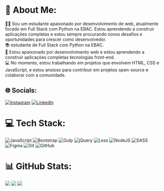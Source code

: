 # 💫 About Me:
🧑‍💻 Sou um estudante apaixonado por desenvolvimento de web, atualmente focado em Full Stack com Python na EBAC. Estou aprendendo a construir aplicações completas e estou sempre procurando novos desafios e oportunidades para crescer como desenvolvedor.<br>📚 estudante de Full Stack com Python na EBAC.<br>🚀 Estou apaixonado por desenvolvimento web e estou aprendendo a construir aplicações completas tecnologias front-end.<br>💻 No momento, estou trabalhando em projetos que envolvem HTML, CSS e JavaScript, e estou ansioso para contribuir em projetos open-source e colaborar com a comunidade.


## 🌐 Socials:
[![Instagram](https://img.shields.io/badge/Instagram-%23E4405F.svg?logo=Instagram&logoColor=white)](https://instagram.com/https://www.instagram.com/gutta_farias/) [![LinkedIn](https://img.shields.io/badge/LinkedIn-%230077B5.svg?logo=linkedin&logoColor=white)](https://linkedin.com/in/https://www.linkedin.com/in/gustavo-farias-5b4b6827b/) 

# 💻 Tech Stack:
![JavaScript](https://img.shields.io/badge/javascript-%23323330.svg?style=for-the-badge&logo=javascript&logoColor=%23F7DF1E) ![Bootstrap](https://img.shields.io/badge/bootstrap-%238511FA.svg?style=for-the-badge&logo=bootstrap&logoColor=white) ![Gulp](https://img.shields.io/badge/GULP-%23CF4647.svg?style=for-the-badge&logo=gulp&logoColor=white) ![jQuery](https://img.shields.io/badge/jquery-%230769AD.svg?style=for-the-badge&logo=jquery&logoColor=white) ![Less](https://img.shields.io/badge/less-2B4C80?style=for-the-badge&logo=less&logoColor=white) ![NodeJS](https://img.shields.io/badge/node.js-6DA55F?style=for-the-badge&logo=node.js&logoColor=white) ![SASS](https://img.shields.io/badge/SASS-hotpink.svg?style=for-the-badge&logo=SASS&logoColor=white) ![Figma](https://img.shields.io/badge/figma-%23F24E1E.svg?style=for-the-badge&logo=figma&logoColor=white) ![Git](https://img.shields.io/badge/git-%23F05033.svg?style=for-the-badge&logo=git&logoColor=white) ![GitHub](https://img.shields.io/badge/github-%23121011.svg?style=for-the-badge&logo=github&logoColor=white)
# 📊 GitHub Stats:
![](https://github-readme-stats.vercel.app/api?username=GustavobFarias&theme=radical&hide_border=true&include_all_commits=false&count_private=false)
![](https://github-readme-streak-stats.herokuapp.com/?user=GustavobFarias&theme=radical&hide_border=true)
![](https://github-readme-stats.vercel.app/api/top-langs/?username=GustavobFarias&theme=radical&hide_border=true&include_all_commits=false&count_private=false&layout=compact)




<!-- Proudly created with GPRM ( https://gprm.itsvg.in ) -->
